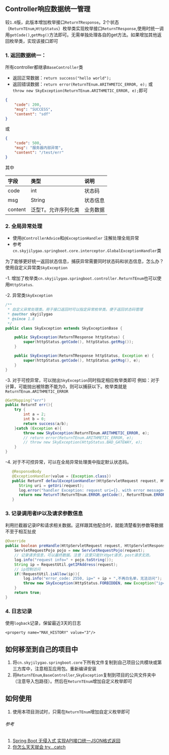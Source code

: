 ## Controller响应数据统一管理

较`1.0`版，此版本增加枚举接口`ReturnTResponse`。2个状态（`ReturnTEnum`,`HttpStatus`）枚举类实现枚举接口`ReturnTResponse`,使用时统一调用`getCode()`,`getMsg()`方法即可。无需单独处理各自的get方法。如果增加其他返回枚举类，实现该接口即可

### 1. 返回数据统一：

所有controller都继承`BaseController`类

- 返回正常数据：`return success("hello world");`
- 返回错误数据：`return error(ReturnTEnum.ARITHMETIC_ERROR, e);` 或 `throw new SkyException(ReturnTEnum.ARITHMETIC_ERROR, e);`即可

```json
{
    "code": 200,
    "msg": "SUCCESS",
    "content": "sdf"
}
```

或

```json
{
    "code": 500,
    "msg": "服务器内部异常",
    "content": "/test/err"
}
```

其中

| 字段    | 类型                | 说明     |
| :------ | :------------------ | :------- |
| code    | int                 | 状态码   |
| msg     | String              | 状态信息 |
| content | 泛型T。允许序列化类 | 业务数据 |

### 2. 全局异常处理

- 使用`@ControllerAdvice`和`@ExceptionHandler` 注解处理全局异常
- 参考`cn.skyjilygao.springboot.core.interceptor.GlobalExceptionHandler`类

为了能够更好统一返回状态信息，捕获异常需要同时状态码和状态信息，怎么办？使用自定义异常类`SkyException`

-1. 增加了枚举类`cn.skyjilygao.springboot.controller.ReturnTEnum`也可以使用`HttpStatus`.

-2. 异常类`SkyException`

```java
/**
 * 自定义异常处理类。用于接口返回时可以指定异常枚举类。便于返回状态码管理
 * @author skyjilygao
 * @since 1.8
 */
public class SkyException extends SkyExceptionBase {

    public SkyException(ReturnTResponse httpStatus) {
        super(httpStatus.getCode(), httpStatus.getMsg());
    }

    public SkyException(ReturnTResponse httpStatus, Exception e) {
        super(httpStatus.getCode(), httpStatus.getMsg(), e);
    }
}
```

-3. 对于可控异常，可以抛出`SkyException`同时指定相应枚举类即可
例如：对于计算，可能抛出被除数不能为0，则可以捕获以下。枚举类就是`ReturnTEnum.ARITHMETIC_ERROR`

```java
@GetMapping("err")
public ReturnT err(){
    try {
        int a = 2;
        int b = 0;
        return success(a/b);
    }catch (Exception e){
        throw new SkyException(ReturnTEnum.ARITHMETIC_ERROR, e);
        // return error(ReturnTEnum.ARITHMETIC_ERROR, e);
        // throw new SkyException(HttpStatus.BAD_GATEWAY, e);
    }
}
```

-4. 对于不可控异常，可以在全局异常处理类中指定默认状态码。

```java
   @ResponseBody
   @ExceptionHandler(value = {Exception.class})
   public ReturnT defaulExceptionHandler(HttpServletRequest request, HttpServletResponse response, Exception e) throws Exception {
      String uri = getUri(request);
      log.error("handler Exception: request uri={}. with error message={}", uri, e.getMessage(), e);
      return new ReturnT(ReturnTEnum.ERROR.getCode(), ReturnTEnum.ERROR.getMsg(), uri);
   }
```

### 3. 记录调用者IP以及请求参数信息

利用拦截器记录IP和请求相关数据。这样跟其他配合时，就能清楚看到参数等数据不至于相互扯皮

```java
@Override
public boolean preHandle(HttpServletRequest request, HttpServletResponse response, Object handler){
    ServletRequestPojo pojo = new ServletRequestPojo(request);
    // 记录请求信息，可以最终数据。注意：这里只能针对get请求，post请求无效。
    log.info("request info=" + pojo.toString());
    String ip = RequestUtil.getIPAddress(request);
    // ip控制访问
    if(!RequestUtil.isAllow(ip)){
        log.info("error_code: 2550, ip=" + ip + ",不再白名单，无法访问");
        throw new SkyException(HttpStatus.FORBIDDEN, new Exception("ip=" + ip + ",不再白名单，无法访问"));
    }
    return true;
}
```



### 4. 日志记录

使用`logback`记录，保留最近3天的日志

`<property name="MAX_HISTORY" value="3"/>`

## 如何移至到自己的项目中

1. 将`cn.skyjilygao.springboot.core`下所有文件复制到自己项目公共模块或第三方库中，注意相互应用包。重新编译安装
2. 将`ReturnTEnum`,`BaseController`,`SkyException`复制到项目的公共文件夹中（注意导入包路径）。然后在`ReturnTEnum`增加自定义枚举即可

## 如何使用

1. 使用本项目测试时，只需在`ReturnTEnum`增加自定义枚举即可





###### 参考

1. [Spring Boot 无侵入式 实现API接口统一JSON格式返回](https://mp.weixin.qq.com/s?__biz=MzI4OTA3NDQ0Nw==&mid=2455549015&idx=2&sn=44fa3621a8df3bd88e8c7064f1832105&chksm=fb9ca837cceb2121b9c15064f0a5f6c87f610c4b19c030cf385e0b297abe91cd177895c9c0fa&scene=126&sessionid=1600250050&key=cf1b11cd59da7ce7d9f9d510eb01a11d336a0136e7a8daea4a88ce757d5d899300b20616201de2a8a81284c4de25ea9a694a218fd06da8b4a0f3be80f7e34e06c63adefb7ffb7124ff8cc0e4833f8bbfbde4da7120c547c133d899108caf4876dd6c5d6d379884c956fcf7d5a503af6a97513175a8d5fb4a3421f55d51d41a0e&ascene=14&uin=OTMyNDYxMzQw&devicetype=Windows+10+x64&version=6300002f&lang=zh_CN&exportkey=AUOK0L%2F5IlqEYWRwGtxG%2FwI%3D&pass_ticket=fEs1HHbuT5JrkDds5Mn8cg1NzokPvax7ngMP5blOa%2FDonl2n0B0odFiegTD8NGcg&wx_header=0)
2. [你怎么天天就会 try...catch](https://mp.weixin.qq.com/s?__biz=MzIwNTc4NTEwOQ==&mid=2247489220&idx=1&sn=0a319bb3e8068faed40acfb44acf5c1a&chksm=972ac7bea05d4ea81eb70d99a833a0c4e7e5f472e6c207b806cd5f54241cdb22391ac96f72cc&mpshare=1&scene=24&srcid=0906fBfKSyqI31XKxOUn70sf&sharer_sharetime=1599395214798&sharer_shareid=9757876af3972f7c5c9a5047c8015bf9&key=a7cd04bfef4edfa33f8a9b340ea5f3f1833ac28825eddfc7da8404e31d4b7f7320cbea1decea01437f15d0eb79026c4be9152f558989f6cbfee072fe9af2d1148202a81fa93b2144e3d45b717365e95a102fdf841aa2ebf39ae1fafa77f279eed72ef517b941eda8cdcda9e54dd816f097153f9fe73074089d380efcbbe17de3&ascene=14&uin=OTMyNDYxMzQw&devicetype=Windows+10+x64&version=6300002f&lang=zh_CN&exportkey=AWjTx9TPD6QMRvx1G1QW%2BXA%3D&pass_ticket=fEs1HHbuT5JrkDds5Mn8cg1NzokPvax7ngMP5blOa%2FDonl2n0B0odFiegTD8NGcg&wx_header=0)